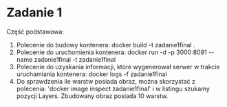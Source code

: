 # Zadanie 1
Część podstawowa:
1. Polecenie do budowy kontenera: docker build -t zadanie1final .
2. Polecenie do uruchomienia kontenera: docker run -d -p 3000:8081 --name zadanie1final -t zadanie1final
3. Polecenie do uzyskania informacji, które wygenerował serwer w trakcie uruchamiania kontenera: docker logs -f zadanie1final
4. Do sprawdzenia ile warstw posiada obraz, można skorzystać z polecenia: 'docker image inspect zadanie1final' i w listingu szukamy pozycji Layers. Zbudowany obraz posiada 10 warstw.

